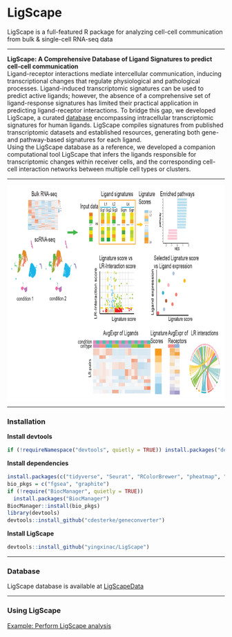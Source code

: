 
# LigScape

<!-- badges: start -->
<!-- badges: end -->

LigScape is a full-featured R package for analyzing cell-cell communication from bulk & single-cell RNA-seq data

<hr>

**LigScape: A Comprehensive Database of Ligand Signatures to predict cell-cell communication** <br />
Ligand-receptor interactions mediate intercellular communication, inducing transcriptional changes that regulate physiological and pathological processes. Ligand-induced transcriptomic signatures can be used to predict active ligands; however, the absence of a comprehensive set of ligand-response signatures has limited their practical application in predicting ligand-receptor interactions. To bridge this gap, we developed LigScape, a curated [database](https://github.com/yingxinac/LigScapeData/) encompassing intracellular transcriptomic signatures for human ligands. LigScape compiles signatures from published transcriptomic datasets and established resources, generating both gene- and pathway-based signatures for each ligand. <br />
Using the LigScape database as a reference, we developed a companion computational tool LigScape that infers the ligands responsible for transcriptomic changes within receiver cells, and the corresponding cell-cell interaction networks between multiple cell types or clusters.

<hr>

<div  align="center">
<img src="Figures/fig1v3.png" width = "850" height = "500" alt="LigScape" align=center />
</div>

<hr>


### Installation

**Install devtools**
``` r
if (!requireNamespace("devtools", quietly = TRUE)) install.packages("devtools")
```

**Install dependencies**
``` r
install.packages(c("tidyverse", "Seurat", "RColorBrewer", "pheatmap", "lsa", "data.table", "circlize", "randomcoloR", "hrbrthemes", "ggrepel"))
bio_pkgs = c("fgsea", "graphite")
if (!require("BiocManager", quietly = TRUE))
  install.packages("BiocManager")
BiocManager::install(bio_pkgs)
library(devtools)
devtools::install_github("cdesterke/geneconverter")
```

**Install LigScape**
``` r
devtools::install_github("yingxinac/LigScape")
```

<hr>

### Database
LigScape database is available at
[LigScapeData](https://github.com/yingxinac/LigScapeData/)

<hr>

### Using LigScape
[Example: Perform LigScape analysis](vignettes/LigScape.md)


